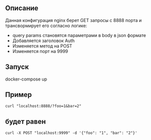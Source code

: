 ## Описание

Данная конфигурация nginx берет GET запросы с 8888 порта и трансвормирует его согласно логике:

- query params cтановятся параметрами в body в json формате
- Добавляется заголовок Auth
- Изменяется метод на POST
- Изменяется порт на 9999

## Запуск

docker-compose up

## Пример

`curl "localhost:8888/?foo=1&bar=2"`

## будет равен 

`curl -X POST "localhost:9999" -d '{"foo": "1", "bar": "2"}'`
